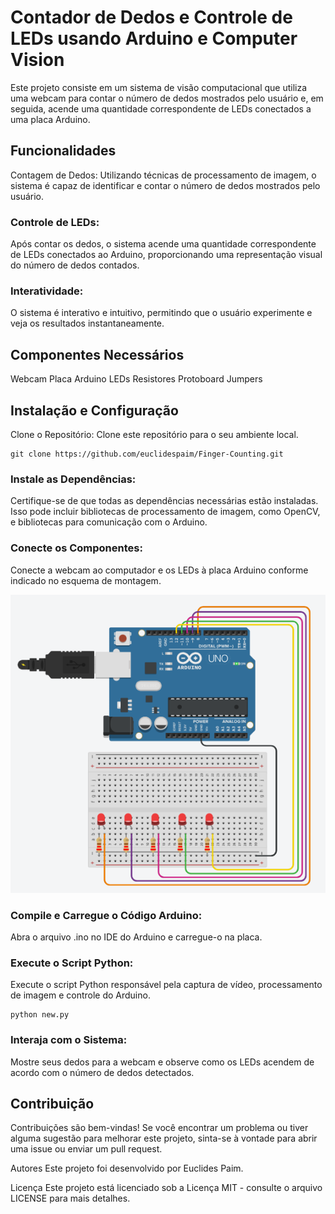 # Contador de Dedos e Controle de LEDs usando Arduino e Computer Vision

Este projeto consiste em um sistema de visão computacional que utiliza uma webcam para contar o número de dedos mostrados pelo usuário e, em seguida, acende uma quantidade correspondente de LEDs conectados a uma placa Arduino.

## Funcionalidades

Contagem de Dedos: Utilizando técnicas de processamento de imagem, o sistema é capaz de identificar e contar o número de dedos mostrados pelo usuário.

### Controle de LEDs: 

Após contar os dedos, o sistema acende uma quantidade correspondente de LEDs conectados ao Arduino, proporcionando uma representação visual do número de dedos contados.

### Interatividade: 

O sistema é interativo e intuitivo, permitindo que o usuário experimente e veja os resultados instantaneamente.

## Componentes Necessários
Webcam
Placa Arduino
LEDs
Resistores
Protoboard
Jumpers

## Instalação e Configuração
Clone o Repositório: Clone este repositório para o seu ambiente local.

```
git clone https://github.com/euclidespaim/Finger-Counting.git
```

### Instale as Dependências: 

Certifique-se de que todas as dependências necessárias estão instaladas. Isso pode incluir bibliotecas de processamento de imagem, como OpenCV, e bibliotecas para comunicação com o Arduino.

### Conecte os Componentes: 

Conecte a webcam ao computador e os LEDs à placa Arduino conforme indicado no esquema de montagem.

![](img/img1.png)

### Compile e Carregue o Código Arduino: 

Abra o arquivo .ino no IDE do Arduino e carregue-o na placa.

### Execute o Script Python: 

Execute o script Python responsável pela captura de vídeo, processamento de imagem e controle do Arduino.

```
python new.py
```

### Interaja com o Sistema: 

Mostre seus dedos para a webcam e observe como os LEDs acendem de acordo com o número de dedos detectados.

## Contribuição

Contribuições são bem-vindas! Se você encontrar um problema ou tiver alguma sugestão para melhorar este projeto, sinta-se à vontade para abrir uma issue ou enviar um pull request.

Autores
Este projeto foi desenvolvido por Euclides Paim.

Licença
Este projeto está licenciado sob a Licença MIT - consulte o arquivo LICENSE para mais detalhes.